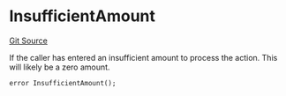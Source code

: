 # InsufficientAmount
[Git Source](https://github.com/FloorDAO/floor-v2/blob/445b96358cc205e432e359914c1681c0f44048b0/src/contracts/utils/Errors.sol)

If the caller has entered an insufficient amount to process the action. This
will likely be a zero amount.


```solidity
error InsufficientAmount();
```

